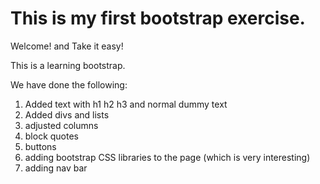 # This is my first bootstrap exercise.

Welcome! and Take it easy!

This is a learning bootstrap.

We have done the following: 
1. Added text with h1 h2 h3 and normal dummy text
2. Added divs and lists
3. adjusted columns
4. block quotes
5. buttons
6. adding bootstrap CSS libraries to the page (which is very interesting)
7. adding nav bar